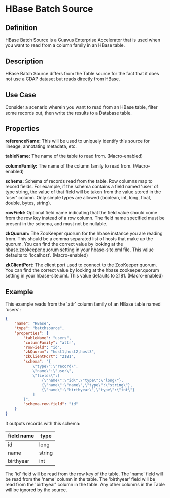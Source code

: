 # HBase Batch Source

## Definition

HBase Batch Source is a Guavus Enterprise Accelerator that is used when you want to read from a column family in an HBase table.

Description
-----------

HBase Batch Source differs from the Table source for the fact that it does not use a CDAP dataset but reads directly from HBase.

Use Case
--------

Consider a scenario wherein you want to read from an HBase table, filter some records out,
then write the results to a Database table. 

Properties
----------

**referenceName:** This will be used to uniquely identify this source for lineage, annotating metadata, etc.

**tableName:** The name of the table to read from. (Macro-enabled)

**columnFamily:** The name of the column family to read from. (Macro-enabled)

**schema:** Schema of records read from the table. Row columns map to record fields. For example, if the schema contains a field named 'user' of type string, the value
of that field will be taken from the value stored in the 'user' column. Only simple types
are allowed (boolean, int, long, float, double, bytes, string).

**rowField:** Optional field name indicating that the field value should come from the row key instead of a row column. The field name specified must be present in the schema, and must not be nullable.

**zkQuorum:** The ZooKeeper quorum for the hbase instance you are reading from. This should be a comma separated list of hosts that make up the quorum. You can find the correct value by looking at the hbase.zookeeper.quorum setting in your hbase-site.xml file. This value defaults to 'localhost'. (Macro-enabled)

**zkClientPort:** The client port used to connect to the ZooKeeper quorum. You can find the correct value by looking at the hbase.zookeeper.quorum setting in your hbase-site.xml. This value defaults to 2181. (Macro-enabled)

Example
-------

This example reads from the 'attr' column family of an HBase table named 'users':

```json
{
    "name": "HBase",
    "type": "batchsource",
    "properties": {
        "tableName": "users",
        "columnFamily": "attr",
        "rowField": "id",
        "zkQuorum": "host1,host2,host3",
        "zkClientPort": "2181",
        "schema": "{
            \"type\":\"record\",
            \"name\":\"user\",
            \"fields\":[
                {\"name\":\"id\",\"type\":\"long\"},
                {\"name\":\"name\",\"type\":\"string\"},
                {\"name\":\"birthyear\",\"type\":\"int\"}
            ]
        }",
        "schema.row.field": "id"
    }
}
```

It outputs records with this schema:

| field name | type   |
| ---------- | ------ |
| id         | long   |
| name       | string |
| birthyear  | int    |

The 'id' field will be read from the row key of the table. The 'name' field will be read from the 'name' column in the table. The 'birthyear' field will be read from the 'birthyear' column in the table. Any other columns in the Table will be ignored by the source.
